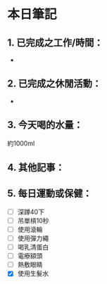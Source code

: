 # 本日筆記
## 1. 已完成之工作/時間：
- 

## 2. 已完成之休閒活動：
- 

## 3. 今天喝的水量：
約1000ml

## 4. 其他記事：


## 5. 每日運動或保健：
- [ ] 深蹲40下
- [ ] 吊單槓10秒
- [ ] 使用滾輪
- [ ] 使用彈力繩
- [ ] 喝乳清蛋白
- [ ] 電療額頭
- [ ] 熱敷眼睛
- [x] 使用生髮水

